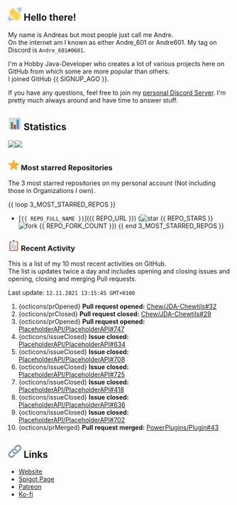 <!-- Links -->
[purr]: https://purrbot.site
[discord]: https://discord.gg/6dazXp6
[website]: https://andre601.ch
[spigot]: https://www.spigotmc.org/resources/authors/56829/
[patreon]: https://patreon.com/andre_601
[ko-fi]: https://ko-fi.com/andre_601

<!-- SVGs -->
[star]: https://cdn.jsdelivr.net/gh/Readme-Workflows/Readme-Icons@main/icons/octicons/StarredRepository.svg
[fork]: https://cdn.jsdelivr.net/gh/Readme-Workflows/Readme-Icons@main/icons/octicons/ForkedRepository.svg

## <img alt="emoji" src="https://raw.githubusercontent.com/twitter/twemoji/master/assets/svg/1f44b.svg" height="30em"> Hello there!
My name is Andreas but most people just call me Andre.  
On the internet am I known as either Andre_601 or Andre601. My tag on Discord is `Andre_601#0601`.

I'm a Hobby Java-Developer who creates a lot of various projects here on GitHub from which some are more popular than others.  
I joined GitHub {{ SIGNUP_AGO }}.

If you have any questions, feel free to join my [personal Discord Server][discord]. I'm pretty much always around and have time to answer stuff.

## <img alt="emoji" src="https://raw.githubusercontent.com/twitter/twemoji/master/assets/svg/1f4ca.svg" height="30em"> Statistics
<img height="195px" src="https://github-readme-stats.vercel.app/api?username=Andre601&show_icons=true&hide_rank=true&title_color=3498db&bg_color=ffffff00&text_color=718096&disable_animations=true"><img height="195px" src="https://github-readme-stats.vercel.app/api/top-langs?username=Andre601&layout=compact&title_color=3498db&bg_color=ffffff00&text_color=718096">

### <img alt="emoji" src="https://raw.githubusercontent.com/twitter/twemoji/master/assets/svg/2b50.svg" height="25em"> Most starred Repositories
The 3 most starred repositories on my personal account (Not including those in Organizations I own).

{{ loop 3_MOST_STARRED_REPOS }}
- [`{{ REPO_FULL_NAME }}`]({{ REPO_URL }}) (![star] {{ REPO_STARS }} ![fork] {{ REPO_FORK_COUNT }})
{{ end 3_MOST_STARRED_REPOS }}

### <img alt="emoji" src="https://raw.githubusercontent.com/twitter/twemoji/master/assets/svg/1f4cb.svg" height="25em"> Recent Activity
This is a list of my 10 most recent activities on GitHub.  
The list is updates twice a day and includes opening and closing issues and opening, closing and merging Pull requests.

<!--RECENT_ACTIVITY:last_update-->
Last update: `12.11.2021 13:15:45 GMT+0100`
<!--RECENT_ACTIVITY:last_update_end-->
<!--RECENT_ACTIVITY:start-->
1. {octicons/prOpened} **Pull request opened:** [Chew/JDA-Chewtils#32](https://github.com/Chew/JDA-Chewtils/pull/32)
2. {octicons/prClosed} **Pull request closed:** [Chew/JDA-Chewtils#29](https://github.com/Chew/JDA-Chewtils/pull/29)
3. {octicons/prOpened} **Pull request opened:** [PlaceholderAPI/PlaceholderAPI#747](https://github.com/PlaceholderAPI/PlaceholderAPI/pull/747)
4. {octicons/issueClosed} **Issue closed:** [PlaceholderAPI/PlaceholderAPI#634](https://github.com/PlaceholderAPI/PlaceholderAPI/issues/634)
5. {octicons/issueClosed} **Issue closed:** [PlaceholderAPI/PlaceholderAPI#708](https://github.com/PlaceholderAPI/PlaceholderAPI/issues/708)
6. {octicons/issueClosed} **Issue closed:** [PlaceholderAPI/PlaceholderAPI#725](https://github.com/PlaceholderAPI/PlaceholderAPI/issues/725)
7. {octicons/issueClosed} **Issue closed:** [PlaceholderAPI/PlaceholderAPI#418](https://github.com/PlaceholderAPI/PlaceholderAPI/issues/418)
8. {octicons/issueClosed} **Issue closed:** [PlaceholderAPI/PlaceholderAPI#636](https://github.com/PlaceholderAPI/PlaceholderAPI/issues/636)
9. {octicons/issueClosed} **Issue closed:** [PlaceholderAPI/PlaceholderAPI#702](https://github.com/PlaceholderAPI/PlaceholderAPI/issues/702)
10. {octicons/prMerged} **Pull request merged:** [PowerPlugins/Plugin#43](https://github.com/PowerPlugins/Plugin/pull/43)
<!--RECENT_ACTIVITY:end-->

## <img alt="emoji" src="https://raw.githubusercontent.com/twitter/twemoji/master/assets/svg/1f517.svg" height="30em"> Links
- [Website]
- [Spigot Page][spigot]
- [Patreon]
- [Ko-fi]
